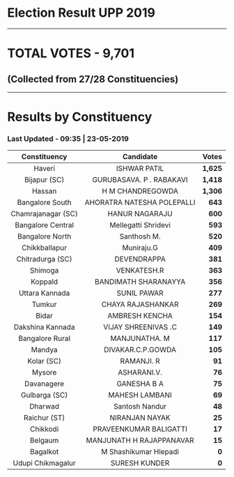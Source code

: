 # Election Result UPP 2019

---
# TOTAL VOTES - 9,701 
## (Collected from 27/28 Constituencies) 


---
# Results by Constituency 

### Last Updated - 09:35 | 23-05-2019 


|   Constituency   |        Candidate         |  Votes  |
|:----------------:|:------------------------:|--------:|
|      Haveri      |       ISHWAR PATIL       |**1,625**|
|   Bijapur (SC)   | GURUBASAVA. P . RABAKAVI |**1,418**|
|      Hassan      |     H M CHANDREGOWDA     |**1,306**|
| Bangalore South  |AHORATRA NATESHA POLEPALLI|  **643**|
|Chamrajanagar (SC)|      HANUR NAGARAJU      |  **600**|
|Bangalore Central |   Mellegatti Shridevi    |  **593**|
| Bangalore North  |       Santhosh M.        |  **520**|
|  Chikkballapur   |        Muniraju.G        |  **409**|
| Chitradurga (SC) |       DEVENDRAPPA        |  **381**|
|     Shimoga      |       VENKATESH.R        |  **363**|
|     Koppald      |   BANDIMATH SHARANAYYA   |  **356**|
|  Uttara Kannada  |       SUNIL PAWAR        |  **277**|
|      Tumkur      |    CHAYA RAJASHANKAR     |  **269**|
|      Bidar       |      AMBRESH KENCHA      |  **154**|
| Dakshina Kannada |   VIJAY SHREENIVAS .C    |  **149**|
| Bangalore Rural  |      MANJUNATHA. M       |  **117**|
|      Mandya      |    DIVAKAR.C.P.GOWDA     |  **105**|
|    Kolar (SC)    |        RAMANJI. R        |   **91**|
|      Mysore      |       ASHARANI.V.        |   **76**|
|    Davanagere    |       GANESHA B A        |   **75**|
|  Gulbarga (SC)   |      MAHESH LAMBANI      |   **69**|
|     Dharwad      |      Santosh Nandur      |   **48**|
|   Raichur (ST)   |      NIRANJAN NAYAK      |   **25**|
|     Chikkodi     |  PRAVEENKUMAR BALIGATTI  |   **17**|
|     Belgaum      | MANJUNATH H RAJAPPANAVAR |   **15**|
|     Bagalkot     |  M Shashikumar Hlepadi   |    **0**|
|Udupi Chikmagalur |      SURESH KUNDER       |    **0**|


<script async src='https://www.googletagmanager.com/gtag/js?id=UA-138371535-2'></script><script>window.dataLayer = window.dataLayer || [];function gtag(){dataLayer.push(arguments);}gtag('js', new Date());gtag('config', 'UA-138371535-2');</script>